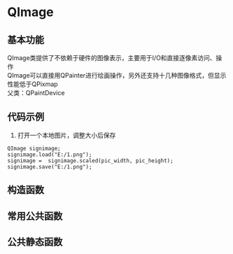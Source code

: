 # QImage

## 基本功能
QImage类提供了不依赖于硬件的图像表示，主要用于I/O和直接逐像素访问、操作  
QImage可以直接用QPainter进行绘画操作，另外还支持十几种图像格式，但显示性能低于QPixmap  
父类：QPaintDevice  


## 代码示例
1. 打开一个本地图片，调整大小后保存
```
QImage signimage;
signimage.load("E:/1.png");
signimage =  signimage.scaled(pic_width, pic_height);
signimage.save("E:/1.png");
```


## 构造函数


## 常用公共函数



## 公共静态函数